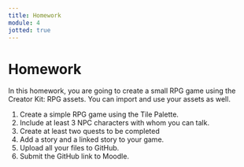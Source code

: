 ```yaml
---
title: Homework
module: 4
jotted: true
---
```


# Homework

In this homework, you are going to create a small RPG game using the Creator Kit: RPG assets.  You can import and use your assets as well.

1. Create a simple RPG game using the Tile Palette.
2. Include at least 3 NPC characters with whom you can talk.
3. Create at least two quests to be completed
4. Add a story and a linked story to your game.
4. Upload all your files to GitHub.
5. Submit the GitHub link to Moodle.
